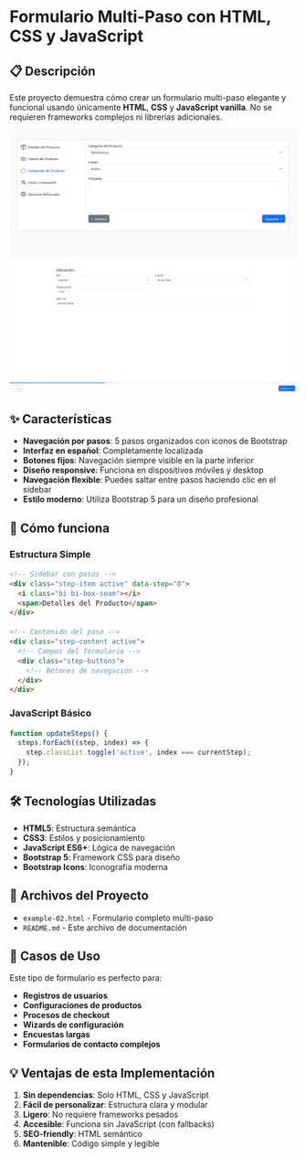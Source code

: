 # Formulario Multi-Paso con HTML, CSS y JavaScript

## 📋 Descripción

Este proyecto demuestra cómo crear un formulario multi-paso elegante y funcional usando únicamente **HTML**, **CSS** y **JavaScript vanilla**. No se requieren frameworks complejos ni librerías adicionales.

<img src="https://raw.githubusercontent.com/urian121/imagenes-proyectos-github/refs/heads/master/formulario-multipasos-Multi-Step-con-solo-html-y-javascript.png" alt="Vista previa del formulario multi-paso">

<img src="https://raw.githubusercontent.com/urian121/imagenes-proyectos-github/refs/heads/master/formulario-multi-pasos-Multi-Step-html-y-javascript.png" alt="Captura de pantalla del formulario">

## ✨ Características

- **Navegación por pasos**: 5 pasos organizados con iconos de Bootstrap
- **Interfaz en español**: Completamente localizada
- **Botones fijos**: Navegación siempre visible en la parte inferior
- **Diseño responsive**: Funciona en dispositivos móviles y desktop
- **Navegación flexible**: Puedes saltar entre pasos haciendo clic en el sidebar
- **Estilo moderno**: Utiliza Bootstrap 5 para un diseño profesional

## 🚀 Cómo funciona

### Estructura Simple

```html
<!-- Sidebar con pasos -->
<div class="step-item active" data-step="0">
  <i class="bi bi-box-seam"></i>
  <span>Detalles del Producto</span>
</div>

<!-- Contenido del paso -->
<div class="step-content active">
  <!-- Campos del formulario -->
  <div class="step-buttons">
    <!-- Botones de navegación -->
  </div>
</div>
```


### JavaScript Básico

```javascript
function updateSteps() {
  steps.forEach((step, index) => {
    step.classList.toggle('active', index === currentStep);
  });
}
```

## 🛠️ Tecnologías Utilizadas

- **HTML5**: Estructura semántica
- **CSS3**: Estilos y posicionamiento
- **JavaScript ES6+**: Lógica de navegación
- **Bootstrap 5**: Framework CSS para diseño
- **Bootstrap Icons**: Iconografía moderna

## 📁 Archivos del Proyecto

- `example-02.html` - Formulario completo multi-paso
- `README.md` - Este archivo de documentación

## 🎯 Casos de Uso

Este tipo de formulario es perfecto para:

- **Registros de usuarios**
- **Configuraciones de productos**
- **Procesos de checkout**
- **Wizards de configuración**
- **Encuestas largas**
- **Formularios de contacto complejos**

## 💡 Ventajas de esta Implementación

1. **Sin dependencias**: Solo HTML, CSS y JavaScript
2. **Fácil de personalizar**: Estructura clara y modular
3. **Ligero**: No requiere frameworks pesados
4. **Accesible**: Funciona sin JavaScript (con fallbacks)
5. **SEO-friendly**: HTML semántico
6. **Mantenible**: Código simple y legible

